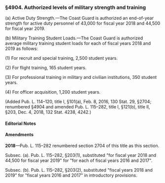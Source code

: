 ### §4904. Authorized levels of military strength and training ###

(a) Active Duty Strength.—The Coast Guard is authorized an end-of-year strength for active duty personnel of 43,000 for fiscal year 2018 and 44,500 for fiscal year 2019.

(b) Military Training Student Loads.—The Coast Guard is authorized average military training student loads for each of fiscal years 2018 and 2019 as follows:

(1) For recruit and special training, 2,500 student years.

(2) For flight training, 165 student years.

(3) For professional training in military and civilian institutions, 350 student years.

(4) For officer acquisition, 1,200 student years.

(Added Pub. L. 114–120, title I, §101(a), Feb. 8, 2016, 130 Stat. 29, §2704; renumbered §4904 and amended Pub. L. 115–282, title I, §121(b), title II, §203, Dec. 4, 2018, 132 Stat. 4238, 4242.)

#### **Editorial Notes** ####

#### Amendments ####

**2018**—Pub. L. 115–282 renumbered section 2704 of this title as this section.

Subsec. (a). Pub. L. 115–282, §203(1), substituted "for fiscal year 2018 and 44,500 for fiscal year 2019" for "for each of fiscal years 2016 and 2017".

Subsec. (b). Pub. L. 115–282, §203(2), substituted "fiscal years 2018 and 2019" for "fiscal years 2016 and 2017" in introductory provisions.
